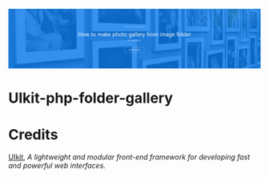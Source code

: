 [![uikit-php-folder-gallery banner](https://raw.githubusercontent.com/easterndust/UIkit-php-folder-gallery/main/header-github.png)](https://webshelf.eu/en/php-folder-gallery/)
# UIkit-php-folder-gallery
Credits
==============

[UIkit](https://getuikit.com/), *A lightweight and modular front-end framework
for developing fast and powerful web interfaces.*
